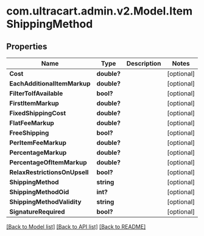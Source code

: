 # com.ultracart.admin.v2.Model.ItemShippingMethod
## Properties

Name | Type | Description | Notes
------------ | ------------- | ------------- | -------------
**Cost** | **double?** |  | [optional] 
**EachAdditionalItemMarkup** | **double?** |  | [optional] 
**FilterToIfAvailable** | **bool?** |  | [optional] 
**FirstItemMarkup** | **double?** |  | [optional] 
**FixedShippingCost** | **double?** |  | [optional] 
**FlatFeeMarkup** | **double?** |  | [optional] 
**FreeShipping** | **bool?** |  | [optional] 
**PerItemFeeMarkup** | **double?** |  | [optional] 
**PercentageMarkup** | **double?** |  | [optional] 
**PercentageOfItemMarkup** | **double?** |  | [optional] 
**RelaxRestrictionsOnUpsell** | **bool?** |  | [optional] 
**ShippingMethod** | **string** |  | [optional] 
**ShippingMethodOid** | **int?** |  | [optional] 
**ShippingMethodValidity** | **string** |  | [optional] 
**SignatureRequired** | **bool?** |  | [optional] 

[[Back to Model list]](../README.md#documentation-for-models) [[Back to API list]](../README.md#documentation-for-api-endpoints) [[Back to README]](../README.md)


